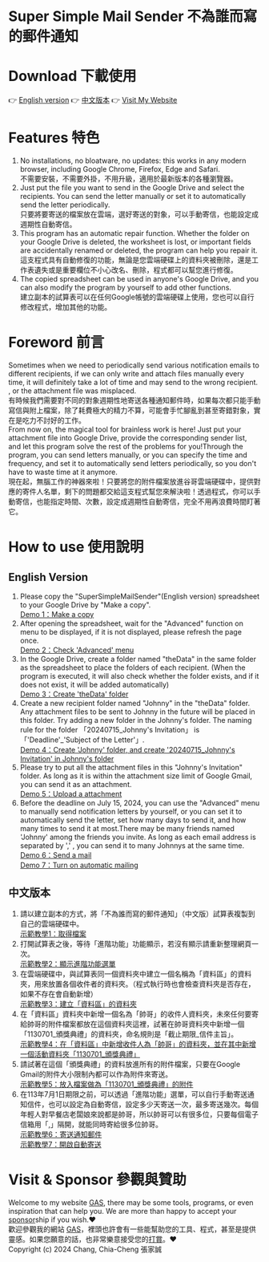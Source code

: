 # Super Simple Mail Sender 不為誰而寫的郵件通知
# Download 下載使用
👉 [English version](https://docs.google.com/spreadsheets/d/1KIIDzBcajGztwh8E9QDREe-Q5BUXDKeeJgzVM3i0mYw/copy) 👉 [中文版本]( https://docs.google.com/spreadsheets/d/1kYmwYbJJSb8_nV5BfkqUxuIF4x3pjAnmDNJcj9hI5oQ/copy)  👉 [Visit My Website](https://script.google.com/a/macros/gms.hlgs.hlc.edu.tw/s/AKfycbzS29sVfv6vUKcXY8zhHl8XZKU52VfvjxzqeEQACrAufS7JiWOexlIYgyfgtCusAVJt/exec "GAS")
# Features 特色
1. No installations, no bloatware, no updates: this works in any modern browser, including Google Chrome, Firefox, Edge and Safari.  
不需要安裝，不需要外掛，不用升級，適用於最新版本的各種瀏覽器。
2. Just put the file you want to send in the Google Drive and select the recipients. You can send the letter manually or set it to automatically send the letter periodically.  
只要將要寄送的檔案放在雲端，選好寄送的對象，可以手動寄信，也能設定成週期性自動寄信。
3. This program has an automatic repair function. Whether the folder on your Google Drive is deleted, the worksheet is lost, or important fields are accidentally renamed or deleted, the program can help you repair it.  
這支程式具有自動修復的功能，無論是您雲端硬碟上的資料夾被刪除，還是工作表遺失或是重要欄位不小心改名、刪除，程式都可以幫您進行修復。
5. The copied spreadsheet can be used in anyone's Google Drive, and you can also modify the program by yourself to add other functions.  
建立副本的試算表可以在任何Google帳號的雲端硬碟上使用，您也可以自行修改程式，增加其他的功能。
# Foreword 前言
Sometimes when we need to periodically send various notification emails to different recipients, if we can only write and attach files manually every time, it will definitely take a lot of time and may send to the wrong recipient. , or the attachment file was misplaced.  
有時候我們需要對不同的對象週期性地寄送各種通知郵件時，如果每次都只能手動寫信與附上檔案，除了耗費極大的精力不算，可能會手忙腳亂到甚至寄錯對象，實在是吃力不討好的工作。  
From now on, the magical tool for brainless work is here! Just put your attachment file into Google Drive, provide the corresponding sender list, and let this program solve the rest of the problems for you!Through the program, you can send letters manually, or you can specify the time and frequency, and set it to automatically send letters periodically, so you don't have to waste time at it anymore.  
現在起，無腦工作的神器來啦！只要將您的附件檔案放進谷哥雲端硬碟中，提供對應的寄件人名單，剩下的問題都交給這支程式幫您來解決啦！透過程式，你可以手動寄信，也能指定時間、次數，設定成週期性自動寄信，完全不用再浪費時間盯著它。
# How to use 使用說明
## English Version
1. Please copy the "SuperSimpleMailSender"(English version) spreadsheet to your Google Drive by "Make a copy".  
[Demo 1：Make a copy](https://drive.google.com/file/d/1CNs_1tKbGjg-IigUbmqIUj76bL_Wv_V4)
2. After opening the spreadsheet, wait for the "Advanced" function on menu to be displayed, if it is not displayed, please refresh the page once.  
[Demo 2：Check 'Advanced' menu](https://drive.google.com/file/d/1iAwqLAXbFiqtUcU_mgHp4RXloYxpwOUP)
3. In the Google Drive, create a folder named "theData" in the same folder as the spreadsheet to place the folders of each recipient. (When the program is executed, it will also check whether the folder exists, and if it does not exist, it will be added automatically)  
[Demo 3：Create 'theData' folder](https://drive.google.com/file/d/1QJml-B2QKCQw_7auFCyQpEoP7oorWQHp)
4. Create a new recipient folder named "Johnny" in the "theData" folder. Any attachment files to be sent to Johnny in the future will be placed in this folder. Try adding a new folder in the Johnny's folder. The naming rule for the folder 「20240715_Johnny's Invitation」 is 「'Deadline'_'Subject of the Letter'」.  
[Demo 4：Create 'Johnny' folder, and create '20240715_Johnny's Invitation' in Johnny's folder](https://drive.google.com/file/d/1K4-aN7Jb-klC0UerVNqkAeFcKthLmMNK)
5. Please try to put all the attachment files in this "Johnny's Invitation" folder. As long as it is within the attachment size limit of Google Gmail, you can send it as an attachment.  
[Demo 5：Upload a attachment](https://drive.google.com/file/d/1RIHBba59FVflSmTiea78YlqvvzgSqq4z)
6. Before the deadline on July 15, 2024, you can use the "Advanced" menu to manually send notification letters by yourself, or you can set it to automatically send the letter, set how many days to send it, and how many times to send it at most.There may be many friends named 'Johnny' among the friends you invite. As long as each email address is separated by ',' , you can send it to many Johnnys at the same time.  
[Demo 6：Send a mail](https://drive.google.com/file/d/1O2f47Wh8JItMqDrXyD4dMic_99zPIsQg)  
[Demo 7：Turn on automatic mailing](https://drive.google.com/file/d/1wES_mL5vELHxXp8_G5asnn_CjNETWUUk)
## 中文版本
1. 請以建立副本的方式，將「不為誰而寫的郵件通知」（中文版）試算表複製到自己的雲端硬碟中。  
[示範教學1：取得檔案](https://drive.google.com/file/d/1VPOf35PyZgLATppHCohcrrTvAS6_jnh5)
2. 打開試算表之後，等待「進階功能」功能顯示，若沒有顯示請重新整理網頁一次。  
[示範教學2：顯示進階功能選單](https://drive.google.com/file/d/1qRf8TKYvPUF3PbQ7Xhh-eneyAhu7OWVY)
3. 在雲端硬碟中，與試算表同一個資料夾中建立一個名稱為「資料區」的資料夾，用來放置各個收件者的資料夾。（程式執行時也會檢查資料夾是否存在，如果不存在會自動新增）  
[示範教學3：建立「資料區」的資料夾](https://drive.google.com/file/d/1MW_jd0RB6gFJn1xcuMG6Bds-kKw0VLME)
4. 在「資料區」資料夾中新增一個名為「帥哥」的收件人資料夾，未來任何要寄給帥哥的附件檔案都放在這個資料夾這裡，試著在帥哥資料夾中新增一個「1130701_頒獎典禮」的資料夾，命名規則是「截止期限_信件主旨」。  
[示範教學4：在「資料區」中新增收件人為「帥哥」的資料夾，並在其中新增一個活動資料夾「1130701_頒獎典禮」](https://drive.google.com/file/d/1RtrmEQD36mjw8VUxIpRP0Rtydm8wE0zc)
5. 請試著在這個「頒獎典禮」的資料放進所有的附件檔案，只要在Google Gmail的附件大小限制內都可以作為附件來寄送。  
[示範教學5：放入檔案做為「1130701_頒獎典禮」的附件](https://drive.google.com/file/d/1S2BC4wn0c0u29S87YnZCGnIqKvNYcvwj)
6. 在113年7月1日期限之前，可以透過「進階功能」選單，可以自行手動寄送通知信件，也可以設定為自動寄信，設定多少天寄送一次，最多寄送幾次。每個年輕人對早餐店老闆娘來說都是帥哥，所以帥哥可以有很多位，只要每個電子信箱用「,」隔開，就能同時寄給很多位帥哥。  
[示範教學6：寄送通知郵件](https://drive.google.com/file/d/1u-WNkErMpMMrH17ObWhhsWit46OSTV5H)  
[示範教學7：開啟自動寄送](https://drive.google.com/file/d/1au9Z-9p-qvcLMfCQFi6WzvQ4Lo8mwFTo)
# Visit & Sponsor 參觀與贊助
Welcome to my website [GAS](https://script.google.com/a/macros/gms.hlgs.hlc.edu.tw/s/AKfycbzS29sVfv6vUKcXY8zhHl8XZKU52VfvjxzqeEQACrAufS7JiWOexlIYgyfgtCusAVJt/exec "GAS"), there may be some tools, programs, or even inspiration that can help you. We are more than happy to accept your [sponsor](https://p.ecpay.com.tw/36FF207 "sponsor")ship if you wish.❤️  
歡迎參觀我的網站 [GAS](https://script.google.com/a/macros/gms.hlgs.hlc.edu.tw/s/AKfycbzS29sVfv6vUKcXY8zhHl8XZKU52VfvjxzqeEQACrAufS7JiWOexlIYgyfgtCusAVJt/exec "GAS")，裡頭也許會有一些能幫助您的工具、程式，甚至是提供靈感。如果您願意的話，也非常樂意接受您的[打賞](https://p.ecpay.com.tw/36FF207 "打賞")。❤️  
Copyright (c) 2024 Chang, Chia-Cheng 張家誠
